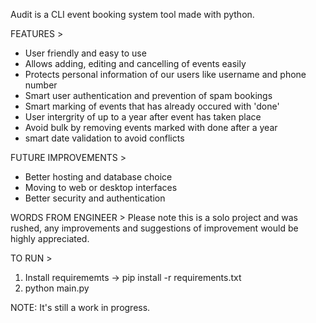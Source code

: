 Audit is a CLI event booking system tool made with python.

FEATURES >
- User friendly and easy to use
- Allows adding, editing and cancelling of events easily
- Protects personal information of our users like username and phone number
- Smart user authentication and prevention of spam bookings
- Smart marking of events that has already occured with 'done'
- User intergrity of up to a year after event has taken place
- Avoid bulk by removing events marked with done after a year
- smart date validation to avoid conflicts

FUTURE IMPROVEMENTS >
- Better hosting and database choice
- Moving to web or desktop interfaces
- Better security and authentication

WORDS FROM ENGINEER >
Please note this is a solo project and was rushed, any improvements and suggestions of improvement
would be highly appreciated.

TO RUN >
1. Install requirememts -> pip install -r requirements.txt
2. python main.py

NOTE: It's still a work in progress.